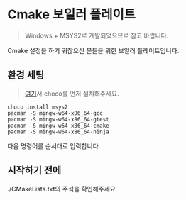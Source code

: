 # Cmake 보일러 플레이트

> Windows + MSYS2로 개발되었으므로 참고 바랍니다.

Cmake 설정을 하기 귀찮으신 분들을 위한 보일러 플레이트입니다.

## 환경 세팅

> [여기](https://chocolatey.org/install)서 choco를 먼저 설치해주세요.

```
choco install msys2
pacman -S mingw-w64-x86_64-gcc
pacman -S mingw-w64-x86_64-gtest
pacman -S mingw-w64-x86_64-cmake
pacman -S mingw-w64-x86_64-ninja
```

다음 명령어를 순서대로 입력합니다.

## 시작하기 전에

./CMakeLists.txt의 주석을 확인해주세요
